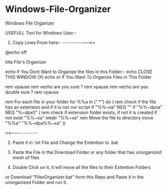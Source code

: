 # Windows-File-Organizer
Windows File Organizer


USEFULL Tool for Windows User:-

1. Copy Lines From here:- 
------------>>

@echo off

title File's Organizer

echo If You Dont Want to Organize the files in this Folder:-
echo CLOSE THIS WINDOW (X)
echo or If You Want To Organize Files in This Folder

rem vpause
rem vecho are you sure ?
rem vpause
rem vecho are you double sure ?
rem vpause


rem For each file in your folder
for %%a in (".\*") do (
rem check if the file has an extension and if it is not our script
if "%%~xa" NEQ "" if "%%~dpxa" NEQ "%~dpx0" (
rem check if extension folder exists, if not it is created
if not exist "%%~xa" mkdir "%%~xa"
rem Move the file to directory
move "%%a" "%%~dpa%%~xa\"
))

<<------------


2. Paste it in .txt File and Change the Extention to .bat

3. Paste the File in the Download Folder or any folder that has unorganized mesh of files

4. Double Click on it, it will move all the files to their Extention Folders



or Download "FilesOrganizer.bat" form this Repo and Paste it in the unorganized Folder and run it.
